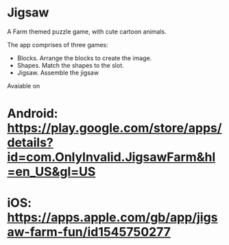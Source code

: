 # Jigsaw
A Farm themed puzzle game, with cute cartoon animals.

The app comprises of three games:

- Blocks. Arrange the blocks to create the image.
- Shapes. Match the shapes to the slot.
- Jigsaw. Assemble the jigsaw

Avaiable on 

# Android: https://play.google.com/store/apps/details?id=com.OnlyInvalid.JigsawFarm&hl=en_US&gl=US

# iOS: https://apps.apple.com/gb/app/jigsaw-farm-fun/id1545750277
